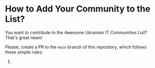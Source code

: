 # How to Add Your Community to the List?

You want to contribute to the Awesome Ukrainian IT Communities List? That's great news!

Please, create a PR to the `main` branch of this repository, which follows these simple rules:

1.
